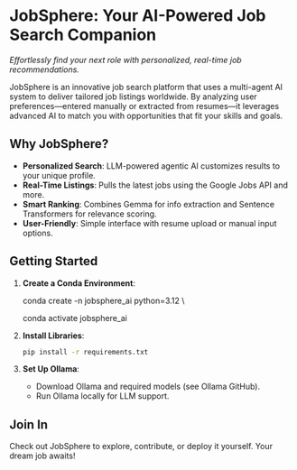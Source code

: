 # JobSphere: Your AI-Powered Job Search Companion

*Effortlessly find your next role with personalized, real-time job recommendations.*

JobSphere is an innovative job search platform that uses a multi-agent AI system to deliver tailored job listings worldwide. By analyzing user preferences—entered manually or extracted from resumes—it leverages advanced AI to match you with opportunities that fit your skills and goals.

## Why JobSphere?

- **Personalized Search**: LLM-powered agentic AI customizes results to your unique profile.
- **Real-Time Listings**: Pulls the latest jobs using the Google Jobs API and more.
- **Smart Ranking**: Combines Gemma for info extraction and Sentence Transformers for relevance scoring.
- **User-Friendly**: Simple interface with resume upload or manual input options.

## Getting Started

1. **Create a Conda Environment**:

   conda create -n jobsphere_ai python=3.12 \\

   conda activate jobsphere_ai

2. **Install Libraries**:

   ```bash
   pip install -r requirements.txt  
   ```

3. **Set Up Ollama**:

   - Download Ollama and required models (see Ollama GitHub).
   - Run Ollama locally for LLM support.

## Join In

Check out JobSphere to explore, contribute, or deploy it yourself. Your dream job awaits!
